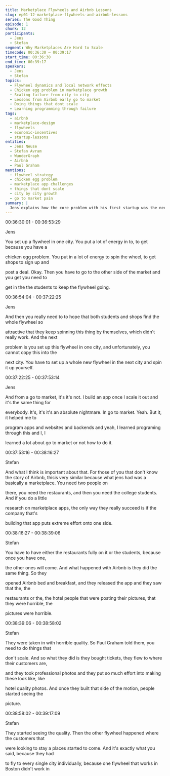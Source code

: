 ```yaml
---
title: Marketplace Flywheels and Airbnb Lessons
slug: ep01-12-marketplace-flywheels-and-airbnb-lessons
series: The Good Thing
episode: 1
chunk: 12
participants:
  - Jens
  - Stefan
segment: Why Marketplaces Are Hard to Scale
timecode: 00:36:30 – 00:39:17
start_time: 00:36:30
end_time: 00:39:17
speakers:
  - Jens
  - Stefan
topics:
  - Flywheel dynamics and local network effects
  - Chicken egg problem in marketplace growth
  - Scaling failure from city to city
  - Lessons from Airbnb early go to market
  - Doing things that dont scale
  - Learning programming through failure
tags:
  - airbnb
  - marketplace-design
  - flywheels
  - economic-incentives
  - startup-lessons
entities:
  - Jens Neuse
  - Stefan Avram
  - WunderGraph
  - Airbnb
  - Paul Graham
mentions:
  - flywheel strategy
  - chicken egg problem
  - marketplace app challenges
  - things that dont scale
  - city by city growth
  - go to market pain
summary: |
  Jens explains how the core problem with his first startup was the need to manually spin up a flywheel in each new city, since neither merchants nor students would engage without the other. This lack of transferability made scaling impossible. Stefan compares it to the Airbnb story, where early listings had poor photos until the founders flew out and took professional shots themselves. That effort jumpstarted one side of the marketplace. Both agree that marketplace models require focused traction on one side first, and scaling usually involves heavy, non scalable effort early on.
---
```



00:36:30:01 - 00:36:53:29

Jens

You set up a flywheel in one city. You put a lot of energy in to, to get because you have a

chicken egg problem. You put in a lot of energy to spin the wheel, to get shops to sign up and

post a deal. Okay. Then you have to go to the other side of the market and you get you need to

get in the the students to keep the flywheel going.

00:36:54:04 - 00:37:22:25

Jens

And then you really need to to hope that both students and shops find the whole flywheel so

attractive that they keep spinning this thing by themselves, which didn't really work. And the next

problem is you set up this flywheel in one city, and unfortunately, you cannot copy this into the

next city. You have to set up a whole new flywheel in the next city and spin it up yourself.

00:37:22:25 - 00:37:53:14

Jens

And from a go to market, it's it's not. I build an app once I scale it out and it's the same thing for

everybody. It's, it's it's an absolute nightmare. In go to market. Yeah. But it, it helped me to

program apps and websites and backends and yeah, I learned programing through this and I, I

learned a lot about go to market or not how to do it.

00:37:53:16 - 00:38:16:27

Stefan

And what I think is important about that. For those of you that don't know the story of Airbnb, thisis very similar because what jens had was a basically a marketplace. You need two people on

there, you need the restaurants, and then you need the college students. And if you do a little

research on marketplace apps, the only way they really succeed is if the company that's

building that app puts extreme effort onto one side.

00:38:16:27 - 00:38:39:06

Stefan

You have to have either the restaurants fully on it or the students, because once you have one,

the other ones will come. And what happened with Airbnb is they did the same thing. So they

opened Airbnb bed and breakfast, and they released the app and they saw that the, the

restaurants or the, the hotel people that were posting their pictures, that they were horrible, the

pictures were horrible.

00:38:39:06 - 00:38:58:02

Stefan

They were taken in with horrible quality. So Paul Graham told them, you need to do things that

don't scale. And so what they did is they bought tickets, they flew to where their customers are,

and they took professional photos and they put so much effort into making these look like, like

hotel quality photos. And once they built that side of the motion, people started seeing the

picture.

00:38:58:02 - 00:39:17:09

Stefan

They started seeing the quality. Then the other flywheel happened where the customers that

were looking to stay a places started to come. And it's exactly what you said, because they had

to fly to every single city individually, because one flywheel that works in Boston didn't work in


